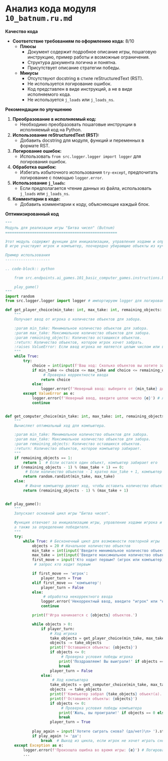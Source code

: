 # Анализ кода модуля `10_batnum.ru.md`

**Качество кода**

- **Соответствие требованиям по оформлению кода:** 8/10
    -   **Плюсы**
        -   Документ содержит подробное описание игры, пошаговую инструкцию, пример работы и возможные ограничения.
        -   Структура документа логична и понятна.
        -   Присутствует описание стратегии победы.
    -   **Минусы**
        -   Отсутствуют docstring в стиле reStructuredText (RST).
        -   Не используется логирование ошибок.
        -   Код представлен в виде инструкций, а не в виде исполняемого кода.
        -   Не используется `j_loads` или `j_loads_ns`.

**Рекомендации по улучшению**

1.  **Преобразование в исполняемый код:**
    -   Необходимо преобразовать пошаговые инструкции в исполняемый код на Python.
2.  **Использование reStructuredText (RST):**
    -   Добавить docstring для модуля, функций и переменных в формате RST.
3.  **Логирование ошибок:**
    -   Использовать `from src.logger.logger import logger` для логирования ошибок.
4.  **Обработка ошибок:**
    -   Избегать избыточного использования `try-except`, предпочитать логирование с помощью `logger.error`.
5.  **Использование `j_loads`:**
    -   Если предполагается чтение данных из файла, использовать `j_loads` или `j_loads_ns`.
6.  **Комментарии в коде:**
    -   Добавить комментарии к коду, объясняющие каждый блок.

**Оптимизированный код**

```python
"""
Модуль для реализации игры "Битва чисел" (Butnum)
==================================================

Этот модуль содержит функции для инициализации, управления ходами и определения победителя в игре "Битва чисел".
В игре участвуют игрок и компьютер, поочередно убирающие объекты из кучки.

Пример использования
--------------------

.. code-block:: python

    from src.endpoints.ai_games.101_basic_computer_games.instructions.batnum import play_game

    play_game()
"""
import random
from src.logger.logger import logger # импортируем logger для логирования ошибок

def get_player_choice(min_take: int, max_take: int, remaining_objects: int) -> int:
    """
    Получает ввод от игрока о количестве объектов для забора.

    :param min_take: Минимальное количество объектов для забора.
    :param max_take: Максимальное количество объектов для забора.
    :param remaining_objects: Количество оставшихся объектов.
    :return: Количество объектов, которое игрок хочет забрать.
    :raises ValueError: Если ввод игрока не является целым числом или выходит за допустимые границы.
    """
    while True:
        try:
            choice = int(input(f'Ваш ход: Сколько объектов вы хотите забрать? ({min_take}, ..., {max_take})\n> '))
            if min_take <= choice <= max_take and choice <= remaining_objects:
                 # Проверка корректности ввода
                return choice
            else:
                logger.error(f'Неверный ввод: выберите от {min_take} до {max_take} или меньше {remaining_objects}')
        except ValueError as e:
            logger.error(f'Неверный ввод, введите целое число {e}') # логируем ошибку ввода
            continue


def get_computer_choice(min_take: int, max_take: int, remaining_objects: int) -> int:
    """
    Вычисляет оптимальный ход для компьютера.

    :param min_take: Минимальное количество объектов для забора.
    :param max_take: Максимальное количество объектов для забора.
    :param remaining_objects: Количество оставшихся объектов.
    :return: Количество объектов, которое компьютер забирает.
    """
    if remaining_objects == 1:
        return 1  # Если остался один объект, компьютер забирает его
    if (remaining_objects - 1) % (max_take + 1) == 0:
         # Если количество объектов - 1 кратно max_take + 1, компьютер забирает случайное число
        return random.randint(min_take, max_take)
    else:
         # Иначе компьютер делает ход, чтобы оставить количество объектов - 1 кратным max_take + 1
        return (remaining_objects - 1) % (max_take + 1)


def play_game():
    """
    Запускает основной цикл игры "Битва чисел".
    
    Функция отвечает за инициализацию игры, управление ходами игрока и компьютера,
    а также за определение победителя.
    """
    try:
        while True: # Бесконечный цикл для возможности повторной игры
            objects = 20 # Начальное количество объектов
            min_take = int(input('Введите минимальное количество объектов для забора (например, 1):\n> '))
            max_take = int(input('Введите максимальное количество объектов для забора (например, 3):\n> '))
            first_move = input('Кто ходит первым? (игрок или компьютер):\n> ').strip().lower()
             # запрос кто ходит первым

            if first_move == 'игрок':
                player_turn = True
            elif first_move == 'компьютер':
                player_turn = False
            else:
                 # обработка некорректного ввода
                logger.error('Некорректный ввод, введите "игрок" или "компьютер"')
                continue

            print(f'Игра начинается с {objects} объектов.')

            while objects > 0:
                if player_turn:
                    # Ход игрока
                    take_objects = get_player_choice(min_take, max_take, objects)
                    objects -= take_objects
                    print(f'Оставшиеся объекты: {objects}')
                    if objects <= 0:
                         # Проверка условия победы игрока
                        print('Поздравляем! Вы выиграли!' if objects == 0 else 'Жаль, вы проиграли!')
                        break
                    player_turn = False
                else:
                     # Ход компьютера
                    take_objects = get_computer_choice(min_take, max_take, objects)
                    objects -= take_objects
                    print(f'Компьютер забрал {take_objects} объект(а).')
                    print(f'Оставшиеся объекты: {objects}')
                    if objects <= 0:
                         # Проверка условия победы компьютера
                        print('Жаль, вы проиграли!' if objects == 0 else 'Поздравляем! Вы выиграли!')
                        break
                    player_turn = True
            
            play_again = input('Хотите сыграть снова? (да/нет)\n> ').strip().lower()
            if play_again != 'да':
                break  # Выход из цикла, если игрок не хочет играть снова
    except Exception as e:
        logger.error(f'Произошла ошибка во время игры: {e}') # Логирование общей ошибки
        ...
```